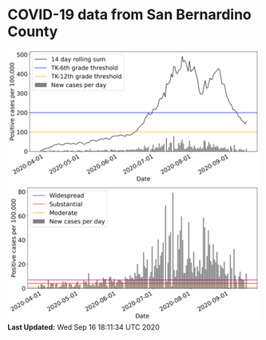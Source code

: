 # COVID-19 data from San Bernardino County
![image1](plots/graph.png)
![image2](plots/classification.png)
**Last Updated:** Wed Sep 16 18:11:34 UTC 2020